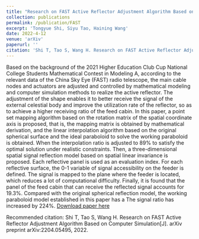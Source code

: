 ```yaml
---
title: "Research on FAST Active Reflector Adjustment Algorithm Based on Computer Simulation"
collection: publications
permalink: /publication/FAST
excerpt: 'Tongyue Shi, Siyu Tao, Haining Wang'
date: 2022-4-12
venue: 'arXiv'
paperurl: ''
citation: 'Shi T, Tao S, Wang H. Research on FAST Active Reflector Adjustment Algorithm Based on Computer Simulation[J]. arXiv preprint arXiv:2204.05495, 2022.'
---
```

Based on the background of the 2021 Higher Education Club Cup National College Students Mathematical Contest in Modeling A, according to the relevant data of the China Sky Eye (FAST) radio telescope, the main cable nodes and actuators are adjusted and controlled by mathematical modeling and computer simulation methods to realize the active reflector. The adjustment of the shape enables it to better receive the signal of the external celestial body and improve the utilization rate of the reflector, so as to achieve a higher receiving ratio of the feed cabin. In this paper, a point set mapping algorithm based on the rotation matrix of the spatial coordinate axis is proposed, that is, the mapping matrix is obtained by mathematical derivation, and the linear interpolation algorithm based on the original spherical surface and the ideal paraboloid to solve the working paraboloid is obtained. When the interpolation ratio is adjusted to 89% to satisfy the optimal solution under realistic constraints. Then, a three-dimensional spatial signal reflection model based on spatial linear invariance is proposed. Each reflective panel is used as an evaluation index. For each reflective surface, the 0-1 variable of signal accessibility on the feeder is defined. The signal is mapped to the plane where the feeder is located, which reduces a lot of computational difficulty. Finally, it is found that the panel of the feed cabin that can receive the reflected signal accounts for 19.3%. Compared with the original spherical reflection model, the working paraboloid model established in this paper has a The signal ratio has increased by 224%.
[Download paper here](https://arxiv.org/pdf/2204.05495.pdf)

Recommended citation: Shi T, Tao S, Wang H. Research on FAST Active Reflector Adjustment Algorithm Based on Computer Simulation[J]. arXiv preprint arXiv:2204.05495, 2022.
